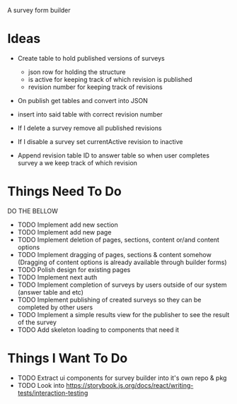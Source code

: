 A survey form builder

# Ideas

- Create table to hold published versions of surveys

  - json row for holding the structure
  - is active for keeping track of which revision is published
  - revision number for keeping track of revisions

- On publish get tables and convert into JSON
- insert into said table with correct revision number

- If I delete a survey remove all published revisions

- If I disable a survey set currentActive revision to inactive

- Append revision table ID to answer table so when user completes survey a we keep track of which revision

# Things Need To Do

DO THE BELLOW
- TODO Implement add new section
- TODO Implement add new page
- TODO Implement deletion of pages, sections, content or/and content options
- TODO Implement dragging of pages, sections & content somehow (Dragging of content options is already available through builder forms)
- TODO Polish design for existing pages
- TODO Implement next auth
- TODO Implement completion of surveys by users outside of our system (answer table and etc)
- TODO Implement publishing of created surveys so they can be completed by other users
- TODO Implement a simple results view for the publisher to see the result of the survey
- TODO Add skeleton loading to components that need it

# Things I Want To Do

- TODO Extract ui components for survey builder into it's own repo & pkg
- TODO Look into https://storybook.js.org/docs/react/writing-tests/interaction-testing
